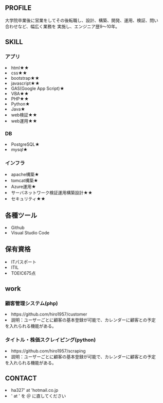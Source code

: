 


<h2>PROFILE</h2>
<p>大学院卒業後に営業をしてその後転職し、設計、構築、開発、運用、検証、問い合わせなど、幅広く業務を
実施し、エンジニア歴9～10年。</p>

<h2>SKILL</h2>

<h3>アプリ</h3>
<li>html★★</li>
<li>css★★</li>
<li>bootstrap★★</li>
<li>javascript★★</li>
<li>GAS(Google App Script)★</li>
<li>VBA★★</li>
<li>PHP★★</li>
<li>Python★</li>
<li>Java★</li>
<li>web検証★★</li>
<li>web運用★★</li>

<h3>DB</h3>
<li>PostgreSQL★</li>
<li>mysql★</li>

<h3>インフラ</h3>
<li>apache構築★</li>
<li>tomcat構築★</li>
<li>Azure運用★</li>
<li>サーバネットワーク検証運用構築設計★★</li>
<li>セキュリティ★★</li>

## 各種ツール
<li>Github</li>
<li>Visual Studio Code</li>

<h2>保有資格</h2>
<li>ITパスポート</li>
<li>ITIL</li>
<li>TOEIC675点</li>

<h2>work</h2>
<h3>顧客管理システム(php)</h3>
<li>https://github.com/hiro1957/customer</li>
<li>説明：ユーザーごとに顧客の基本登録が可能で、カレンダーに顧客との予定を入れられる機能がある。</li>
<h3>タイトル・株価スクレイピング(python)</h3>
<li>https://github.com/hiro1957/scraping</li>
<li>説明：ユーザーごとに顧客の基本登録が可能で、カレンダーに顧客との予定を入れられる機能がある。</li>




<h2>CONTACT</h2>
<li>ha327' at 'hotmail.co.jp</li>
<li>' at ' を ＠ に直してください</li>
